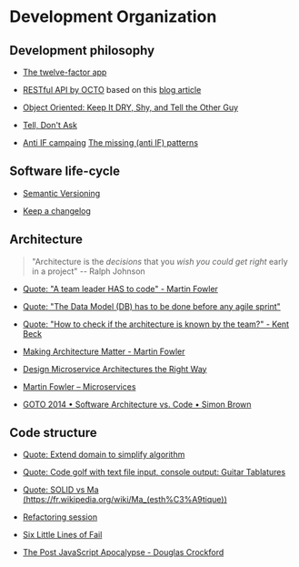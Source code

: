 # Development Organization

## Development philosophy

  * [The twelve-factor app](https://12factor.net)

  * [RESTful API by OCTO](https://blog.octo.com/wp-content/uploads/2014/12/OCTO-Refcard_API_Design_EN_3.0.pdf) based on this [blog article](https://blog.octo.com/designer-une-api-rest/)

  * [Object Oriented: Keep It DRY, Shy, and Tell the Other Guy](https://media.pragprog.com/articles/may_04_oo1.pdf)
  * [Tell, Don't Ask](https://pragprog.com/articles/tell-dont-ask)
  
  * [Anti IF campaing](https://francescocirillo.com/pages/anti-if-campaign) [The missing (anti IF) patterns](https://code.joejag.com/2016/anti-if-the-missing-patterns.html)

## Software life-cycle

  * [Semantic Versioning](https://semver.org)

  * [Keep a changelog](http://keepachangelog.com)

## Architecture

> "Architecture is the _decisions_ that you _wish you could get right_ early in a project" -- Ralph Johnson

  * [Quote: "A team leader HAS to code" - Martin Fowler](https://youtu.be/VjKYO6DP3fo?t=564)
  * [Quote: "The Data Model (DB) has to be done before any agile sprint"](https://youtu.be/VjKYO6DP3fo?t=937)
  * [Quote: "How to check if the architecture is known by the team?" - Kent Beck](https://youtu.be/VjKYO6DP3fo?t=1250)

  * [Making Architecture Matter - Martin Fowler](https://www.youtube.com/watch?v=DngAZyWMGR0)
  * [Design Microservice Architectures the Right Way](https://www.youtube.com/watch?v=j6ow-UemzBc)
  * [Martin Fowler – Microservices](https://www.youtube.com/watch?v=2yko4TbC8cI)
  * [GOTO 2014 • Software Architecture vs. Code • Simon Brown](https://www.youtube.com/watch?v=GAFZcYlO5S0)

## Code structure

   * [Quote: Extend domain to simplify algorithm](https://youtu.be/AnZ0uTOerUI?t=1026)
   * [Quote: Code golf with text file input, console output: Guitar Tablatures](https://youtu.be/AnZ0uTOerUI?t=1180)
   * [Quote: SOLID vs Ma (https://fr.wikipedia.org/wiki/Ma_(esth%C3%A9tique))](https://youtu.be/8Y-XPlXOWoA?t=1680)

   * [Refactoring session](https://youtu.be/FyCYva9DhsI?t=3488)
   * [Six Little Lines of Fail](https://www.youtube.com/watch?v=VvUdvte1V3s)
   * [The Post JavaScript Apocalypse - Douglas Crockford](https://www.youtube.com/watch?v=99Zacm7SsWQ)
